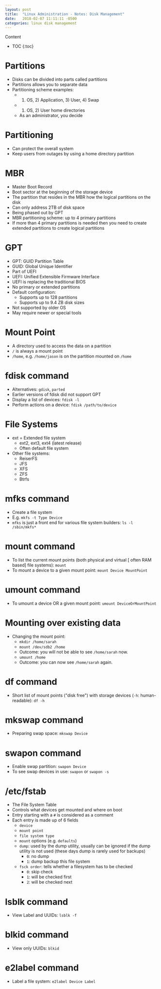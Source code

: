 ```yaml
---
layout: post
title:  "Linux Administration - Notes: Disk Management"
date:   2018-02-07 11:11:11 -0500
categories: linux disk management
---
```


Content

* TOC
{:toc} 

# Partitions
- Disks can be divided into parts called partitions
- Partitions allows you to separate data
- Partitioning scheme examples:
  - 1) OS, 2) Application, 3) User, 4) Swap
  - 1) OS, 2) User home directories
  - As an administrator, you decide

# Partitioning 
- Can protect the overall system
- Keep users from outages by using a home directory partition

# MBR
- Master Boot Record
- Boot sector at the beginning of the storage device
- The partition that resides in the MBR how the logical partitions on the disk
- Can only address 2TB of disk space
- Being phased out by GPT
- MBR partitioning scheme: up to 4 primary partitions
- If more than 4 primary partitions is needed then you need to create extended partitions to create logical partitions

# GPT
- GPT: GUID Partition Table
- GUID: Global Unique Identifier
- Part of UEFI
- UEFI: Unified Extensible Firmware Interface
- UEFI is replacing the traditional BIOS
- No primary or extended partitions
- Default configuration:
  - Supports up to 128 partitions
  - Supports up to 9.4 ZB disk sizes
- Not supported by older OS
- May require newer or special tools

# Mount Point
- A directory used to access the data on a partition
- `/` is always a mount point
- `/home`, e.g. `/home/jason` is on the partition mounted on `/home`

# fdisk command
- Alternatives: `gdisk`, `parted`
- Earlier versions of fdisk did not support GPT
- Display a list of devices: `fdisk -l`
- Perform actions on a device: `fdisk /path/to/device`

# File Systems
- ext = Extended file system
  - ext2, ext3, ext4 (latest release)
  - Often default file system
- Other file systems:
  - ReiserFS
  - JFS
  - XFS
  - ZFS
  - Btrfs

# mfks command
- Create a file system
- E.g. `mkfs -t Type Device`
- `mfks` is just a front end for various file system builders: `ls -l /sbin/mkfs*`

# mount command
- To list the current mount points (both physical and virtual [ often RAM based] file systems): `mount`
- To mount a device to a given mount point: `mount Device MountPoint`

# umount command
- To umount a device OR a given mount point: `umount DeviceOrMountPoint`

# Mounting over existing data
- Changing the mount point:
    - `mkdir /home/sarah`
    - `mount /dev/sdb2 /home`
    - Outcome: you will not be able to see `/home/sarah` now.
    - `umount /home`
    - Outcome: you can now see `/home/sarah` again.

# df command
- Short list of mount points ("disk free") with storage devices (`-h`: human-readable): `df -h`

# mkswap command
- Preparing swap space: `mkswap Device`

# swapon command
- Enable swap partition: `swapon Device`
- To see swap devices in use: `swapon` or `swapon -s`

# /etc/fstab
- The File System Table
- Controls what devices get mounted and where on boot
- Entry starting with a `#` is considered as a comment
- Each entry is made up of 6 fields
  - `device`
  - `mount point`
  - `file system type`
  - `mount` options (e.g. `defaults`)
  - `dump`: used by the dump utility, usually can be ignored if the dump utility is not used (these days dump is rarely used for backups)
    - `0`: no dump
    - `1`: dump backup this file system
  - `fsck order`: tells whether a filesystem has to be checked
    - `0`: skip check
    - `1`: will be checked first
    - `2`: will be checked next

# lsblk command
- View Label and UUIDs: `lsblk -f`

# blkid command
- View only UUIDs: `blkid`

# e2label command
- Label a file system: `e2label Device Label`

